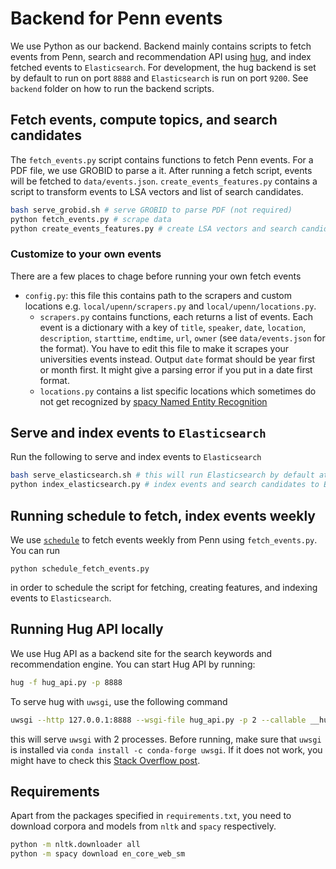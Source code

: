 # Backend for Penn events

We use Python as our backend. Backend mainly contains scripts to fetch events from Penn, search and recommendation API using [hug](https://www.hug.rest/), and index fetched events to `Elasticsearch`. For development, the hug backend is set by default to run on port `8888` and `Elasticsearch` is run on port `9200`. See `backend` folder on how to run the backend scripts.

## Fetch events, compute topics, and search candidates

The `fetch_events.py` script contains functions to fetch Penn events. For a PDF file, we use GROBID to parse a it. After running a fetch script, events will be fetched to `data/events.json`. `create_events_features.py` contains a script to transform events to LSA vectors and list of search candidates.

```sh
bash serve_grobid.sh # serve GROBID to parse PDF (not required)
python fetch_events.py # scrape data
python create_events_features.py # create LSA vectors and search candidates
```

### Customize to your own events

There are a few places to chage before running your own fetch events

* `config.py`: this file this contains path to the scrapers and custom locations e.g. `local/upenn/scrapers.py` and `local/upenn/locations.py`.
  * `scrapers.py` contains functions, each returns a list of events. Each event is a dictionary with a key of `title`, `speaker`, `date`, `location`, `description`, `starttime`, `endtime`, `url`, `owner` (see `data/events.json` for the format). You have to edit this file to make it scrapes your universities events instead. Output `date` format should be year first or month first. It might give a parsing error if you put in a date first format.
  * `locations.py` contains a list specific locations which sometimes do not get recognized by [spacy Named Entity Recognition](https://spacy.io/usage/linguistic-features#named-entities)

## Serve and index events to `Elasticsearch`

Run the following to serve and index events to `Elasticsearch`

```sh
bash serve_elasticsearch.sh # this will run Elasticsearch by default at port 9200
python index_elasticsearch.py # index events and search candidates to Elasticsearch
```

## Running schedule to fetch, index events weekly

We use [`schedule`](https://github.com/dbader/schedule) to fetch events weekly from Penn using `fetch_events.py`.
You can run

```**sh**
python schedule_fetch_events.py
```

in order to schedule the script for fetching, creating features, and indexing events to `Elasticsearch`.

## Running Hug API locally

We use Hug API as a backend site for the search keywords and recommendation engine. You can start Hug API by running:

```sh
hug -f hug_api.py -p 8888
```

To serve hug with `uwsgi`, use the following command

```sh
uwsgi --http 127.0.0.1:8888 --wsgi-file hug_api.py -p 2 --callable __hug_wsgi__
```

this will serve `uwsgi` with 2 processes. Before running, make sure that `uwsgi` is installed via `conda install -c conda-forge uwsgi`. If it does not work, you might have to check this [Stack Overflow post](https://stackoverflow.com/questions/41775441/chef-installing-uwsgi-libiconv-so-2-no-such-file-or-directory).

## Requirements

Apart from the packages specified in `requirements.txt`, you need to download corpora and models
from `nltk` and `spacy` respectively.

```sh
python -m nltk.downloader all
python -m spacy download en_core_web_sm
```
